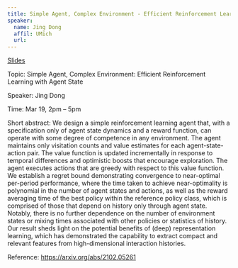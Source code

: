 ```yaml
---
title: Simple Agent, Complex Environment - Efficient Reinforcement Learning with Agent State
speaker:
  name: Jing Dong
  affil: UMich
  url: 
--- 
```


[Slides](/static/files/SP21-Slides/RL-Theory-2021-03-19-Simple-Complex.pdf)

Topic: Simple Agent, Complex Environment: Efficient Reinforcement Learning with Agent State

Speaker: Jing Dong

Time: Mar 19, 2pm – 5pm

Short abstract: We design a simple reinforcement learning agent that, with a specification only of agent state dynamics and a reward function, can operate with some degree of competence in any environment. The agent maintains only visitation counts and value estimates for each agent-state-action pair. The value function is updated incrementally in response to temporal differences and optimistic boosts that encourage exploration. The agent executes actions that are greedy with respect to this value function. We establish a regret bound demonstrating convergence to near-optimal per-period performance, where the time taken to achieve near-optimality is polynomial in the number of agent states and actions, as well as the reward averaging time of the best policy within the reference policy class, which is comprised of those that depend on history only through agent state. Notably, there is no further dependence on the number of environment states or mixing times associated with other policies or statistics of history. Our result sheds light on the potential benefits of (deep) representation learning, which has demonstrated the capability to extract compact and relevant features from high-dimensional interaction histories.

Reference:
https://arxiv.org/abs/2102.05261